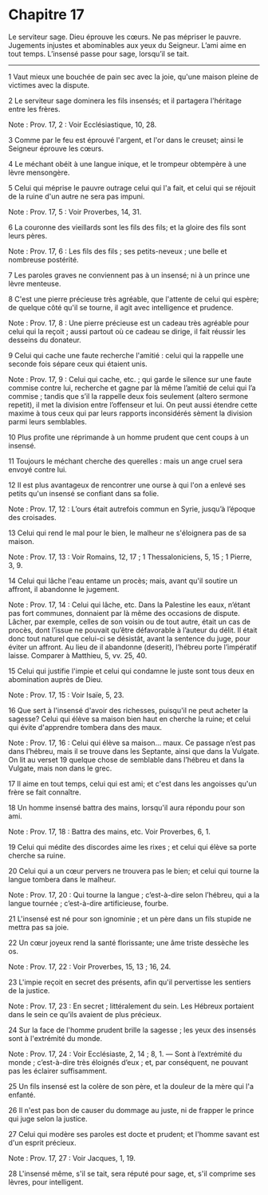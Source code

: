 # Chapitre 17

Le serviteur sage.
Dieu éprouve les cœurs.
Ne pas mépriser le pauvre.
Jugements injustes et abominables aux yeux du Seigneur.
L’ami aime en tout temps.
L’insensé passe pour sage, lorsqu’il se tait.

***

1 Vaut mieux une bouchée de pain sec avec la joie, qu'une maison pleine de victimes avec la dispute.


2 Le serviteur sage dominera les fils insensés; et il partagera l'héritage entre les frères.

<span class="bible-note">Note : </span> Prov. 17, 2 : Voir Ecclésiastique, 10, 28.


3 Comme par le feu est éprouvé l'argent, et l'or dans le creuset; ainsi le Seigneur éprouve les cœurs.


4 Le méchant obéit à une langue inique, et le trompeur obtempère à une lèvre mensongère.


5 Celui qui méprise le pauvre outrage celui qui l'a fait, et celui qui se réjouit de la ruine d'un autre ne sera pas impuni.

<span class="bible-note">Note : </span> Prov. 17, 5 : Voir Proverbes, 14, 31.


6 La couronne des vieillards sont les fils des fils; et la gloire des fils sont leurs pères.

<span class="bible-note">Note : </span> Prov. 17, 6 : Les fils des fils ; ses petits-neveux ; une belle et nombreuse postérité.


7 Les paroles graves ne conviennent pas à un insensé; ni à un prince une lèvre menteuse.


8 C'est une pierre précieuse très agréable, que l'attente de celui qui espère; de quelque côté qu'il se tourne, il agit avec intelligence et prudence.

<span class="bible-note">Note : </span> Prov. 17, 8 : Une pierre précieuse est un cadeau très agréable pour celui qui la reçoit ; aussi partout où ce cadeau se dirige, il fait réussir les desseins du donateur.


9 Celui qui cache une faute recherche l'amitié : celui qui la rappelle une seconde fois sépare ceux qui étaient unis.

<span class="bible-note">Note : </span> Prov. 17, 9 : Celui qui cache, etc. ; qui garde le silence sur une faute commise contre lui, recherche et gagne par là même l’amitié de celui qui l’a commise ; tandis que s’il la rappelle deux fois seulement (altero sermone repetit), il met la division entre l’offenseur et lui. On peut aussi étendre cette maxime à tous ceux qui par leurs rapports inconsidérés sèment la division parmi leurs semblables.


10 Plus profite une réprimande à un homme prudent que cent coups à un insensé.


11 Toujours le méchant cherche des querelles : mais un ange cruel sera envoyé contre lui.


12 Il est plus avantageux de rencontrer une ourse à qui l'on a enlevé ses petits qu'un insensé se confiant dans sa folie.

<span class="bible-note">Note : </span> Prov. 17, 12 : L’ours était autrefois commun en Syrie, jusqu’à l’époque des croisades.


13 Celui qui rend le mal pour le bien, le malheur ne s'éloignera pas de sa maison.

<span class="bible-note">Note : </span> Prov. 17, 13 : Voir Romains, 12, 17 ; 1 Thessaloniciens, 5, 15 ; 1 Pierre, 3, 9.


14 Celui qui lâche l'eau entame un procès; mais, avant qu'il soutire un affront, il abandonne le jugement.

<span class="bible-note">Note : </span> Prov. 17, 14 : Celui qui lâche, etc. Dans la Palestine les eaux, n’étant pas fort communes, donnaient par là même des occasions de dispute. Lâcher, par exemple, celles de son voisin ou de tout autre, était un cas de procès, dont l’issue ne pouvait qu’être défavorable à l’auteur du délit. Il était donc tout naturel que celui-ci se désistât, avant la sentence du juge, pour éviter un affront. Au lieu de il abandonne (deserit), l’hébreu porte l’impératif laisse. Comparer à Matthieu, 5, vv. 25, 40.


15 Celui qui justifie l'impie et celui qui condamne le juste sont tous deux en abomination auprès de Dieu.

<span class="bible-note">Note : </span> Prov. 17, 15 : Voir Isaïe, 5, 23.


16 Que sert à l'insensé d'avoir des richesses, puisqu'il ne peut acheter la sagesse?
Celui qui élève sa maison bien haut en cherche la ruine; et celui qui évite d'apprendre tombera dans des maux.

<span class="bible-note">Note : </span> Prov. 17, 16 : Celui qui élève sa maison… maux. Ce passage n’est pas dans l’hébreu, mais il se trouve dans les Septante, ainsi que dans la Vulgate. On lit au verset 19 quelque chose de semblable dans l’hébreu et dans la Vulgate, mais non dans le grec.


17 Il aime en tout temps, celui qui est ami; et c'est dans les angoisses qu'un frère se fait connaître.


18 Un homme insensé battra des mains, lorsqu'il aura répondu pour son ami.

<span class="bible-note">Note : </span> Prov. 17, 18 : Battra des mains, etc. Voir Proverbes, 6, 1.


19 Celui qui médite des discordes aime les rixes ; et celui qui élève sa porte cherche sa ruine.


20 Celui qui a un cœur pervers ne trouvera pas le bien; et celui qui tourne la langue tombera dans le malheur.

<span class="bible-note">Note : </span> Prov. 17, 20 : Qui tourne la langue ; c’est-à-dire selon l’hébreu, qui a la langue tournée ; c’est-à-dire artificieuse, fourbe.


21 L'insensé est né pour son ignominie ; et un père dans un fils stupide ne mettra pas sa joie.


22 Un cœur joyeux rend la santé florissante; une âme triste dessèche les os.

<span class="bible-note">Note : </span> Prov. 17, 22 : Voir Proverbes, 15, 13 ; 16, 24.


23 L'impie reçoit en secret des présents, afin qu'il pervertisse les sentiers de la justice.

<span class="bible-note">Note : </span> Prov. 17, 23 : En secret ; littéralement du sein. Les Hébreux portaient dans le sein ce qu’ils avaient de plus précieux.


24 Sur la face de l'homme prudent brille la sagesse ; les yeux des insensés sont à l'extrémité du monde.

<span class="bible-note">Note : </span> Prov. 17, 24 : Voir Ecclésiaste, 2, 14 ; 8, 1. ― Sont à l’extrémité du monde ; c’est-à-dire très éloignés d’eux ; et, par conséquent, ne pouvant pas les éclairer suffisamment.


25 Un fils insensé est la colère de son père, et la douleur de la mère qui l'a enfanté.


26 Il n'est pas bon de causer du dommage au juste, ni de frapper le prince qui juge selon la justice.


27 Celui qui modère ses paroles est docte et prudent; et l'homme savant est d'un esprit précieux.

<span class="bible-note">Note : </span> Prov. 17, 27 : Voir Jacques, 1, 19.


28 L'insensé même, s'il se tait, sera réputé pour sage, et, s'il comprime ses lèvres, pour intelligent.

